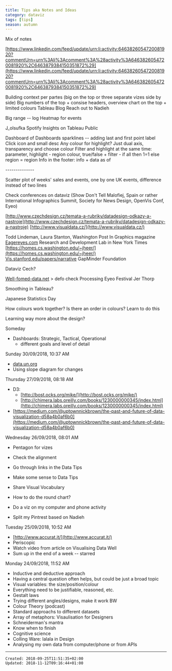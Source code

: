 ```yaml
---
title: Tips aka Notes and Ideas
category: dataviz
tags: [tips]
season: autumn
---
```


Mix of notes

[https://www.linkedin.com/feed/update/urn:li:activity:6463826054720081920?commentUrn=urn%3Ali%3Acomment%3A%28activity%3A6463826054720081920%2C6463879384150351872%29](https://www.linkedin.com/feed/update/urn:li:activity:6463826054720081920?commentUrn=urn%3Ali%3Acomment%3A%28activity%3A6463826054720081920%2C6463879384150351872%29)

Building context per partes (big on the top or three separate vizes side by side)
Big numbers of the top + consise headers, overview chart on the top + limited colours
Tableau Blog
Reach out to Nadieh

Big range -- log
Heatmap for events

J\_olsufka
Spotify Insights on Tableau Public

Dashboard of Dashboards
sparklines -- adding last and first point label
Click icon and small desc
Any colour for highlight? Just dual axis, transparency and choose colour
Filter and highlight at the same time: parameter, highlight - region colour, true/false + filter - if all then 1=1 else region = region
Info in the footer: info + data as of

\--------------

Scatter plot of weeks' sales and events, one by one
UK events, difference instead of two lines

Check conferences on dataviz (Show Don't Tell Malofiej, Spain or rather International Infographics Summit, Society for News Design, OpenVis Conf, Eyeo)

[http://www.czechdesign.cz/temata-a-rubriky/datadesign-odkazy-a-nastroje](http://www.czechdesign.cz/temata-a-rubriky/datadesign-odkazy-a-nastroje)
[http://www.visualdata.cz/](http://www.visualdata.cz/)

Todd Lindeman, Laura Stanton, Washington Post
In Graphics magazine
[Eagereyes.com](http://eagereyes.com/)
Research and Development Lab in New York Times
[https://homes.cs.washington.edu/~jheer/](https://homes.cs.washington.edu/~jheer/)
[Vis.stanford.edu/papers/narrative](http://vis.stanford.edu/papers/narrative)
GapMinder Foundation

Dataviz Cech?

[Well-fomed-data.net](http://well-fomed-data.net/) > defo check
Processing
Eyeo Festival
Jer Thorp

Smoothing in Tableau?

Japanese Statistics Day

How colours work together? Is there an order in colours? Learn to do this

Learning way more about the design?

Someday

*   Dashboards: Strategic, Tactical, Operational
    *   different goals and level of detail

Sunday 30/09/2018, 10:37 AM

*   [data.un.org](http://data.un.org/)
*   Using slope diagram for changes

Thursday 27/09/2018, 08:18 AM

*   D3: 
    *   [http://bost.ocks.org/mike/](http://bost.ocks.org/mike/)
    *   [http://chimera.labs.oreilly.com/books/1230000000345/index.html](http://chimera.labs.oreilly.com/books/1230000000345/index.html)
*   [https://medium.com/@uptownnickbrown/the-past-and-future-of-data-visualization-d58a4b0af6b0](https://medium.com/@uptownnickbrown/the-past-and-future-of-data-visualization-d58a4b0af6b0)

Wednesday 26/09/2018, 08:01 AM

*   Pentagon for vizes
*   Check the alignment

*   Go through links in the Data Tips
*   Make some sense to Data Tips
*   Share Visual Vocabulary
*   How to do the round chart?
*   Do a viz on my computer and phone activity

*   Split my Pintrest based on Nadieh

Tuesday 25/09/2018, 10:52 AM

*   [http://www.accurat.it/](http://www.accurat.it/)
*   Periscopic
*   Watch video from article on Visualising Data Well
*   Sum up in the end of a week -- starred

Monday 24/09/2018, 11:52 AM

*   Inductive and deductive approach
*   Having a central question often helps, but could be just a broad topic
*   Visual variables: the size/position/colour
*   Everything need to be justifiable, reasoned, etc.
*   Gestalt laws
*   Trying different angles/designs, make it work BW
*   Colour Theory (podcast)
*   Standard approachs to different datasets
*   Array of metaphors: Visaulisation for Designers
*   Schneiderman's mantra
*   Know when to finish
*   Cognitive science
*   Colling Ware: lalala in Design
*   Analysing my own data from computer/phone or from APIs

---

    Created: 2018-09-25T11:51:35+02:00
    Updated: 2018-11-12T09:16:44+01:00
    